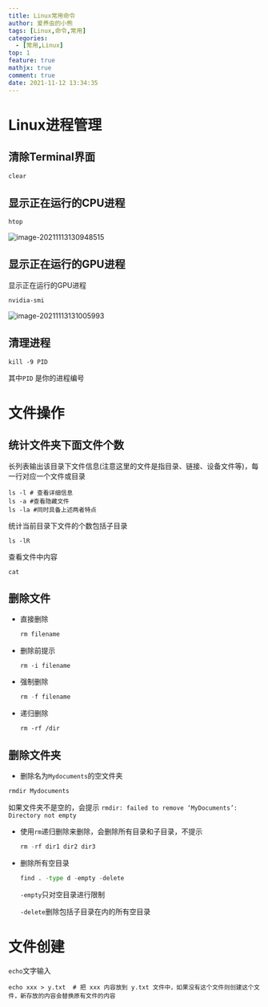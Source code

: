 ```yaml
---
title: Linux常用命令
author: 爱养虫的小熊
tags: [Linux,命令,常用]
categories:
  - [常用,Linux]
top: 1
feature: true
mathjx: true
comment: true
date: 2021-11-12 13:34:35
---
```




# Linux进程管理

## 清除Terminal界面

```md
clear
```

## 显示正在运行的CPU进程

```md
htop
```

![image-20211113130948515](../images/blog/Linux常用命令/image-20211113130948515.png)



## 显示正在运行的GPU进程

显示正在运行的GPU进程

```md
nvidia-smi
```

![image-20211113131005993](../images/blog/Linux常用命令/image-20211113131005993.png)

## 清理进程

```linux
kill -9 PID
```

其中`PID` 是你的进程编号

# 文件操作

## 统计文件夹下面文件个数

长列表输出该目录下文件信息(注意这里的文件是指目录、链接、设备文件等)，每一行对应一个文件或目录

```linux
ls -l # 查看详细信息
ls -a #查看隐藏文件
ls -la #同时具备上述两者特点
```

统计当前目录下文件的个数包括子目录

```linux
ls -lR
```
查看文件中内容

```linux
cat
```



## 删除文件

- 直接删除

  ```python
  rm filename
  ```

- 删除前提示

  ```pytho
  rm -i filename
  ```

  

- 强制删除

  ```py
  rm -f filename
  ```

  

- 递归删除

  ```Linux
  rm -rf /dir
  ```

## 删除文件夹

- 删除名为`Mydocuments`的空文件夹

```py
rmdir Mydocuments
```

如果文件夹不是空的，会提示 `rmdir: failed to remove ‘MyDocuments’: Directory not empty`

- 使用`rm`递归删除来删除，会删除所有目录和子目录，不提示

  ```py
  rm -rf dir1 dir2 dir3
  ```

  

- 删除所有空目录

  ```py
  find . -type d -empty -delete
  ```

  `-empty`只对空目录进行限制

  `-delete`删除包括子目录在内的所有空目录

# 文件创建

`echo`文字输入

```linux
echo xxx > y.txt  # 把 xxx 内容放到 y.txt 文件中，如果没有这个文件则创建这个文件，新存放的内容会替换原有文件的内容
```

